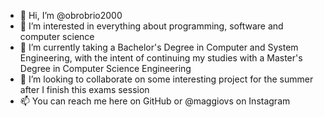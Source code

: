 - 👋 Hi, I’m @obrobrio2000
- 👀 I’m interested in everything about programming, software and computer science
- 🌱 I’m currently taking a Bachelor's Degree in Computer and System Engineering, with the intent of continuing my studies with a Master's Degree in Computer Science Engineering
- 💞️ I’m looking to collaborate on some interesting project for the summer after I finish this exams session
- 📫 You can reach me here on GitHub or @maggiovs on Instagram

<!---
obrobrio2000/obrobrio2000 is a ✨ special ✨ repository because its `README.md` (this file) appears on your GitHub profile.
You can click the Preview link to take a look at your changes.
--->
